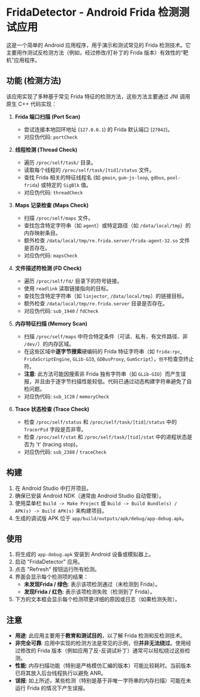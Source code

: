 # FridaDetector - Android Frida 检测测试应用

这是一个简单的 Android 应用程序，用于演示和测试常见的 Frida 检测技术。它主要用作测试反检测方法（例如，经过修改/打补丁的 Frida 版本）有效性的“靶机”应用程序。

## 功能 (检测方法)

该应用实现了多种基于常见 Frida 特征的检测方法，这些方法主要通过 JNI 调用原生 C++ 代码实现：

1.  **Frida 端口扫描 (Port Scan)**
    * 尝试连接本地回环地址 (`127.0.0.1`) 的 Frida 默认端口 (`27042`)。
    * 对应伪代码: `portCheck`

2.  **线程检测 (Thread Check)**
    * 遍历 `/proc/self/task/` 目录。
    * 读取每个线程的 `/proc/self/task/[tid]/status` 文件。
    * 查找 Frida 相关的特征线程名 (如 `gmain`, `gum-js-loop`, `gdbus`, `pool-frida`) 或特定的 `SigBlk` 值。
    * 对应伪代码: `threadCheck`

3.  **Maps 记录检查 (Maps Check)**
    * 扫描 `/proc/self/maps` 文件。
    * 查找包含特定字符串（如 `agent`）或特定路径（如 `/data/local/tmp`）的内存映射条目。
    * 额外检查 `/data/local/tmp/re.frida.server/frida-agent-32.so` 文件是否存在。
    * 对应伪代码: `mapsCheck`

4.  **文件描述符检测 (FD Check)**
    * 遍历 `/proc/self/fd/` 目录下的符号链接。
    * 使用 `readlink` 读取链接指向的目标。
    * 查找包含特定字符串（如 `linjector`, `/data/local/tmp`）的链接目标。
    * 额外检查 `/data/local/tmp/re.frida.server` 目录是否存在。
    * 对应伪代码: `sub_1940` / `fdCheck`

5.  **内存特征扫描 (Memory Scan)**
    * 扫描 `/proc/self/maps` 中符合特定条件（可读、私有、有文件路径、非 `/dev/`）的内存区域。
    * 在这些区域中**逐字节搜索**硬编码的 Frida 特征字符串（如 `frida:rpc`, `FridaScriptEngine`, `GLib-GIO`, `GDBusProxy`, `GumScript`），`但不`检查空终止符。
    * **注意**: 此方法可能因搜索非 Frida 独有字符串（如 `GLib-GIO`）而产生误报，并且由于逐字节扫描性能较低。代码已通过动态构建字符串避免了自检问题。
    * 对应伪代码: `sub_1C20` / `memoryCheck`

6.  **Trace 状态检查 (Trace Check)**
    * 检查 `/proc/self/status` 和 `/proc/self/task/[tid]/status` 中的 `TracerPid` 字段是否非零。
    * 检查 `/proc/self/stat` 和 `/proc/self/task/[tid]/stat` 中的进程状态是否为 't' (tracing stop)。
    * 对应伪代码: `sub_2388` / `traceCheck`

## 构建

1.  在 Android Studio 中打开项目。
2.  确保已安装 Android NDK（通常由 Android Studio 自动管理）。
3.  使用菜单栏 `Build -> Make Project` 或 `Build -> Build Bundle(s) / APK(s) -> Build APK(s)` 来构建项目。
4.  生成的调试版 APK 位于 `app/build/outputs/apk/debug/app-debug.apk`。

## 使用

1.  将生成的 `app-debug.apk` 安装到 Android 设备或模拟器上。
2.  启动 "FridaDetector" 应用。
3.  点击 "Refresh" 按钮运行所有检测。
4.  界面会显示每个检测项的结果：
    * **未发现Frida / 绿色**: 表示该项检测通过（未检测到 Frida）。
    * **发现Frida / 红色**: 表示该项检测失败（检测到了 Frida）。
5.  下方的文本框会显示每个检测项更详细的原因或日志（如果检测失败）。

## 注意

* **用途**: 此应用主要用于**教育和测试目的**，以了解 Frida 检测和反检测技术。
* **非完全可靠**: 应用中实现的检测方法是常见的示例，但**并非无法绕过**。使用经过修改的 Frida 版本（例如应用了反-反调试补丁）通常可以轻松绕过这些检测。
* **性能**: 内存扫描功能（特别是严格模仿汇编的版本）可能比较耗时。当前版本已将其放入后台线程执行以避免 ANR。
* **误报**: 如上所述，某些检测（特别是基于非唯一字符串的内存扫描）可能在未运行 Frida 的情况下产生误报。
